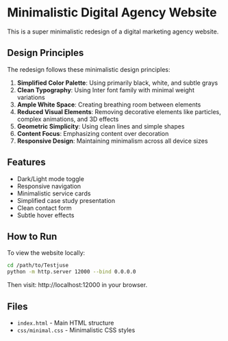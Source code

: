 # Minimalistic Digital Agency Website

This is a super minimalistic redesign of a digital marketing agency website.

## Design Principles

The redesign follows these minimalistic design principles:

1. **Simplified Color Palette**: Using primarily black, white, and subtle grays
2. **Clean Typography**: Using Inter font family with minimal weight variations
3. **Ample White Space**: Creating breathing room between elements
4. **Reduced Visual Elements**: Removing decorative elements like particles, complex animations, and 3D effects
5. **Geometric Simplicity**: Using clean lines and simple shapes
6. **Content Focus**: Emphasizing content over decoration
7. **Responsive Design**: Maintaining minimalism across all device sizes

## Features

- Dark/Light mode toggle
- Responsive navigation
- Minimalistic service cards
- Simplified case study presentation
- Clean contact form
- Subtle hover effects

## How to Run

To view the website locally:

```bash
cd /path/to/Testjuse
python -m http.server 12000 --bind 0.0.0.0
```

Then visit: http://localhost:12000 in your browser.

## Files

- `index.html` - Main HTML structure
- `css/minimal.css` - Minimalistic CSS styles